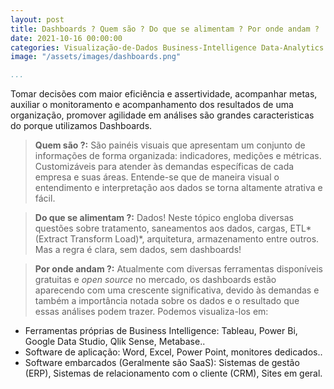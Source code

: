 ```yaml
---
layout: post
title: Dashboards ? Quem são ? Do que se alimentam ? Por onde andam ?
date: 2021-10-16 00:00:00
categories: Visualização-de-Dados Business-Intelligence Data-Analytics
image: "/assets/images/dashboards.png" 

...
```


Tomar decisões com maior eficiência e assertividade, acompanhar metas, auxiliar o monitoramento e acompanhamento dos resultados de uma organização, promover agilidade em análises são grandes caracteristicas do porque utilizamos Dashboards. 


>**Quem são ?:**
São painéis visuais que apresentam um conjunto de informações de forma organizada: indicadores, medições e métricas.
Customizáveis para atender às demandas específicas de cada empresa e suas áreas.
Entende-se que de maneira visual o entendimento e interpretação aos dados se torna altamente atrativa e fácil.

>**Do que se alimentam ?:**
Dados! Neste tópico engloba diversas questões sobre tratamento, saneamentos aos dados, cargas, ETL*(Extract Transform Load)*, arquitetura, armazenamento entre outros. Mas a regra é clara, sem dados, sem dashboards!

>**Por onde andam ?:**
Atualmente com diversas ferramentas disponíveis gratuitas e *open source* no mercado, os dashboards estão aparecendo com uma crescente significativa, devido às demandas e também a importância notada sobre os dados e o resultado que essas análises podem trazer. Podemos visualiza-los em:
* Ferramentas próprias de Business Intelligence: Tableau, Power Bi, Google Data Studio, Qlik Sense, Metabase..
* Software de aplicação: Word, Excel, Power Point, monitores dedicados.. 
* Software embarcados (Geralmente são SaaS): Sistemas de gestão (ERP), Sistemas de relacionamento com o cliente (CRM), Sites em geral. 
